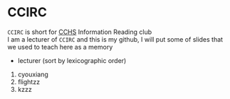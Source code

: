 # CCIRC
`CCIRC` is short for [CCHS](https://www.cchs.chc.edu.tw/) Information Reading club  
I am a lecturer of `CCIRC` and this is my github, I will put some of slides that we used to teach here as a memory
* lecturer (sort by lexicographic order)
1. cyouxiang 
2. flightzz
3. kzzz   